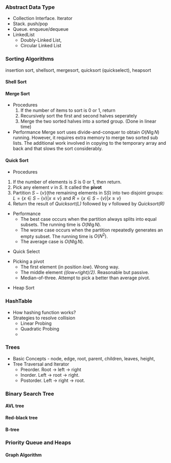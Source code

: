 ### Abstract Data Type
* Collection Interface. Iterator
* Stack. push/pop
* Queue. enqueue/dequeue
* LinkedList
	* Doubly-Linked List,
	* Circular Linked List

### Sorting Algorithms
insertion sort, shellsort, mergesort, quicksort (quickselect), heapsort



#### Shell Sort


#### Merge Sort
* Procedures
	1. If the number of items to sort is 0 or 1, return
	2. Recursively sort the first and second  halves seperately
	3. Merge the two sorted halves into a sorted group. (Done in linear time)
* Performance
Merge sort uses divide-and-conquer to obtain $O(N\lg N)$ running. However, it requires extra memory to merge two sorted sub lists. The additional work involved in copying to the temporary array and back and that slows the sort considerably.

#### Quick Sort
+ Procedures
1. If the number of elements is $S$ is 0 or 1, then return.
2. Pick any element $v$ in $S$. It called the **pivot**
3. Partition $S-\{v\}$(the remaining elements in S$S$) into two disjoint groups: $L = \{x\in S-\{v\} | x \le v\}$ and $R = \{x\in S-\{v\} | x \ge v\}$
4. Return the result of *Quicksort(L)* followed by $v$ followed by *Quicksort(R)*

+ Performance
	* The best case occurs when the partition always splits into equal subsets. The running time is $O(N \lg N)$.
	* The worse case occurs when the partition repeatedly generates an empty subset. The running time is $O(N^2)$.
	* The average case is $O(N \lg N)$.


* Quick Select

+ Picking a pivot
	* The first element (in position *low*). Wrong way.
	* The middle element *((low+right)/2)*. Reasonable but passive.
	* Median-of-three. Attempt to pick a better than average pivot.

* Heap Sort

### HashTable
+ How hashing function works?
+ Strategies to resolve collision
	* Linear Probing
	* Quadratic Probing
	*

### Trees
+ Basic Concepts - node, edge, root, parent, children, leaves, height,
+ Tree Traversal and Iterator
	* Preorder. Root -> left -> right
	* Inorder. Left -> root -> right.
	* Postorder. Left -> right -> root.

### Binary Search Tree

#### AVL tree

#### Red-black tree

#### B-tree

### Priority Queue and Heaps

#### Graph Algorithm
